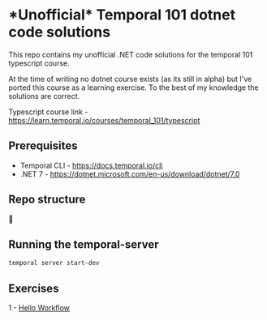 # \*Unofficial\* Temporal 101 dotnet code solutions

This repo contains my unofficial .NET code solutions for the temporal 101 typescript course.

At the time of writing no dotnet course exists (as its still in alpha) but I've ported this course as a learning exercise. To the best of my knowledge the solutions are correct.

Typescript course link - https://learn.temporal.io/courses/temporal_101/typescript

## Prerequisites

- Temporal CLI - https://docs.temporal.io/cli
- .NET 7 - https://dotnet.microsoft.com/en-us/download/dotnet/7.0

## Repo structure

🚧

## Running the temporal-server

```sh
temporal server start-dev
```

## Exercises

1 - [Hello Workflow](exercises/helloworkflow/README.md)
